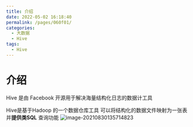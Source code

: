 ```yaml
---
title: 介绍
date: 2022-05-02 16:18:40
permalink: /pages/060f01/
categories:
  - 大数据
  - Hive
tags:
  - Hive
---
```

# 介绍

Hive 是由 Facebook 开源用于解决海量结构化日志的数据计工具

Hive是基于Hadoop 的一个数据仓库工具 可以将结构化的数据文件映射为一张表 并**提供类SQL** 查询功能
![image-20210830135714823](https://cdn.jsdelivr.net/gh/Iekrwh/images/md-images/image-20210830135714823.png)




